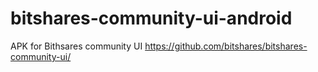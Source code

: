 # bitshares-community-ui-android
APK for Bithsares community UI https://github.com/bitshares/bitshares-community-ui/
